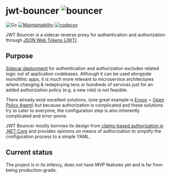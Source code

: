 # jwt-bouncer ![bouncer](https://github.com/kaancfidan/jwt-bouncer/blob/master/gopher.png)
![Go](https://github.com/kaancfidan/jwt-bouncer/workflows/Go/badge.svg) [![Maintainability](https://api.codeclimate.com/v1/badges/e0018675c1b3b0beae61/maintainability)](https://codeclimate.com/github/kaancfidan/jwt-bouncer/maintainability) [![codecov](https://img.shields.io/codecov/c/github/kaancfidan/jwt-bouncer)](https://codecov.io/gh/kaancfidan/jwt-bouncer)

JWT Bouncer is a sidecar reverse proxy for authentication and authorization through [JSON Web Tokens (JWT)](http://jwt.io). 

## Purpose
[Sidecar deployment](https://docs.microsoft.com/en-us/azure/architecture/patterns/sidecar) for authentication and authorization excludes related logic out of application codebases. Although it can be used alongside monolithic apps, it is much more relevant to microservice architectures where changing & redeploying tens or hundreds of services just for an added authorization policy (e.g. a new role) is not feasible. 

There already exist excellent solutions, (one great example is [Envoy](https://www.envoyproxy.io/) + [Open Policy Agent](https://www.openpolicyagent.org/docs/latest/envoy-authorization/)) but because authorization is complicated and these solutions try to cater to everyone, the configuration step is also inherently complicated and error-prone.

JWT Bouncer mostly borrows its design from [claims-based authorization in .NET Core](https://docs.microsoft.com/en-us/aspnet/core/security/authorization/claims?view=aspnetcore-3.1) and provides opinions on means of authorization to simplify the configuration process to a simple YAML.

## Current status
The project is in its infancy, does not have MVP features yet and is far from being production-grade.
